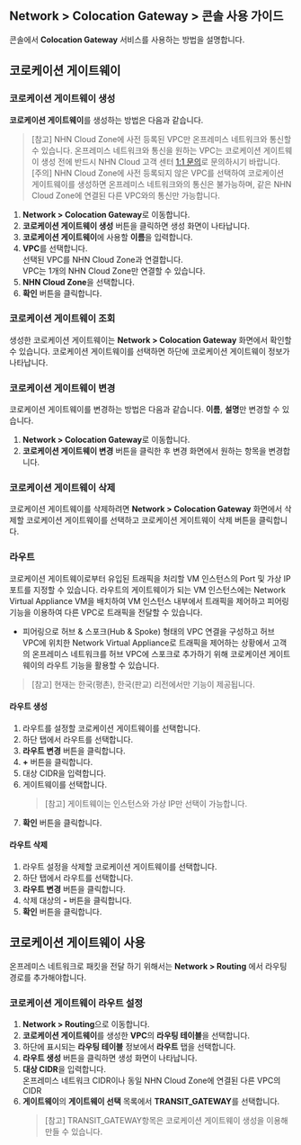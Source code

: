 ## Network > Colocation Gateway > 콘솔 사용 가이드

콘솔에서 **Colocation Gateway** 서비스를 사용하는 방법을 설명합니다.

## 코로케이션 게이트웨이

### 코로케이션 게이트웨이 생성

**코로케이션 게이트웨이**를 생성하는 방법은 다음과 같습니다.

> [참고] NHN Cloud Zone에 사전 등록된 VPC만 온프레미스 네트워크와 통신할 수 있습니다. 온프레미스 네트워크와 통신을 원하는 VPC는 코로케이션 게이트웨이 생성 전에 반드시 NHN Cloud 고객 센터 [1:1 문의](/support/inquiry)로 문의하시기 바랍니다.<br>
> [주의] NHN Cloud Zone에 사전 등록되지 않은 VPC를 선택하여 코로케이션 게이트웨이를 생성하면 온프레미스 네트워크와의 통신은 불가능하며, 같은 NHN Cloud Zone에 연결된 다른 VPC와의 통신만 가능합니다.

1. **Network > Colocation Gateway**로 이동합니다.
2. **코로케이션 게이트웨이 생성** 버튼을 클릭하면 생성 화면이 나타납니다.
3. **코로케이션 게이트웨이**에 사용할 **이름**을 입력합니다.
4. **VPC**를 선택합니다.<br>
   선택된 VPC를 NHN Cloud Zone과 연결합니다.<br>
   VPC는 1개의 NHN Cloud Zone만 연결할 수 있습니다.
5. **NHN Cloud Zone**을 선택합니다.
6. **확인** 버튼을 클릭합니다.

### 코로케이션 게이트웨이 조회

생성한 코로케이션 게이트웨이는 **Network > Colocation Gateway** 화면에서 확인할 수 있습니다. 코로케이션 게이트웨이를 선택하면 하단에 코로케이션 게이트웨이 정보가 나타납니다.

### 코로케이션 게이트웨이 변경

코로케이션 게이트웨이를 변경하는 방법은 다음과 같습니다. **이름**, **설명**만 변경할 수 있습니다.

1. **Network > Colocation Gateway**로 이동합니다.
2. **코로케이션 게이트웨이 변경** 버튼을 클릭한 후 변경 화면에서 원하는 항목을 변경합니다.

### 코로케이션 게이트웨이 삭제

코로케이션 게이트웨이를 삭제하려면 **Network > Colocation Gateway** 화면에서 삭제할 코로케이션 게이트웨이를 선택하고 코로케이션 게이트웨이 삭제 버튼을 클릭합니다.

### 라우트

코로케이션 게이트웨이로부터 유입된 트래픽을 처리할 VM 인스턴스의 Port 및 가상 IP 포트를 지정할 수 있습니다. 라우트의 게이트웨이가 되는 VM 인스턴스에는 Network Virtual Appliance VM을 배치하여 VM 인스턴스 내부에서 트래픽을 제어하고 피어링 기능을 이용하여 다른 VPC로 트래픽을 전달할 수 있습니다.<br>
* 피어링으로 허브 & 스포크(Hub & Spoke) 형태의 VPC 연결을 구성하고 허브 VPC에 위치한 Network Virtual Appliance로 트래픽을 제어하는 상황에서 고객의 온프레미스 네트워크를 허브 VPC에 스포크로 추가하기 위해 코로케이션 게이트웨이의 라우트 기능을 활용할 수 있습니다. 

> [참고] 현재는 한국(평촌), 한국(판교) 리전에서만 기능이 제공됩니다.

#### 라우트 생성

1. 라우트를 설정할 코로케이션 게이트웨이를 선택합니다.
2. 하단 탭에서 라우트를 선택합니다.
3. **라우트 변경** 버튼을 클릭합니다.
4. **+** 버튼을 클릭합니다.
5. 대상 CIDR을 입력합니다.
6. 게이트웨이를 선택합니다.
   > [참고] 게이트웨이는 인스턴스와 가상 IP만 선택이 가능합니다.<br>
7. **확인** 버튼을 클릭합니다.

#### 라우트 삭제

1. 라우트 설정을 삭제할 코로케이션 게이트웨이를 선택합니다.
2. 하단 탭에서 라우트를 선택합니다.
3. **라우트 변경** 버튼을 클릭합니다.
4. 삭제 대상의 **-** 버튼을 클릭합니다.
5. **확인** 버튼을 클릭합니다.

## 코로케이션 게이트웨이 사용

온프레미스 네트워크로 패킷을 전달 하기 위해서는 **Network > Routing** 에서 라우팅 경로를 추가해야합니다.

### 코로케이션 게이트웨이 라우트 설정

1. **Network > Routing**으로 이동합니다.
2. **코로케이션 게이트웨이**를 생성한 **VPC**의 **라우팅 테이블**을 선택합니다.
3. 하단에 표시되는 **라우팅 테이블** 정보에서 **라우트** 탭을 선택합니다.
4. **라우트 생성** 버튼을 클릭하면 생성 화면이 나타납니다.
5. **대상 CIDR**을 입력합니다.<br>
   온프레미스 네트워크 CIDR이나 동일 NHN Cloud Zone에 연결된 다른 VPC의 CIDR
6. **게이트웨이**의 **게이트웨이 선택** 목록에서 **TRANSIT_GATEWAY**를 선택합니다.<br>
   > [참고] TRANSIT_GATEWAY항목은 코로케이션 게이트웨이 생성을 이용해 만들 수 있습니다.
